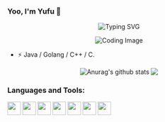 
  
### Yoo, I'm Yufu 👋 

<div align="center">
    <img src="https://readme-typing-svg.demolab.com?font=Fira+Code&pause=1000&width=435&lines=println(%22Hello%2C%20World%22);Waitmoon&center=true&size=27" alt="Typing SVG" />
</div>

<p align="center">
  <img align="center" src="https://cdn.jsdelivr.net/gh/sun0225SUN/sun0225SUN/assets/images/coding.gif" alt="Coding Image"/>
</p>

- ⚡ Java / Golang / C++ / C.

<!--<div>
- ✍️
    <img src="https://komarev.com/ghpvc/?username=zjn-zjn&label=Views&color=0e75b6&style=flat" alt="访问量统计" />
</div> -->
<p align="center">
  <img align="center" src="https://github-readme-stats.vercel.app/api?username=zjn-zjn&show_icons=true&theme=buefy&hide_border=true" alt="Anurag's github stats" /></a> 
  <img align="center" src="https://github-readme-stats.vercel.app/api/top-langs/?username=zjn-zjn&layout=compact&theme=buefy&hide_border=true" />
</p>

### Languages and Tools:  
<div>
  <img height="30" src="https://img.shields.io/badge/Java-orange.svg" />
  <img height="30" src="https://img.shields.io/badge/Golang-blue.svg" />
  <img height="30" src="https://img.shields.io/badge/Flink-pink.svg" />
  <img height="30" src="https://img.shields.io/badge/Redis-red.svg" />
  <img height="30" src="https://img.shields.io/badge/Nginx-green.svg" />
  <img height="30" src="https://img.shields.io/badge/Mysql-orange.svg" />
  <img height="30" src="https://img.shields.io/badge/Linux-purple.svg" />
<div>
